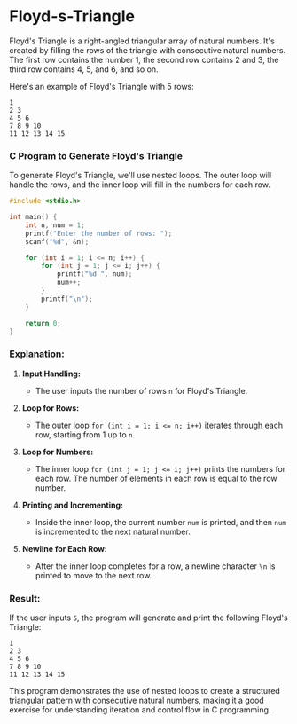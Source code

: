 # Floyd-s-Triangle
Floyd's Triangle is a right-angled triangular array of natural numbers. It's created by filling the rows of the triangle with consecutive natural numbers. The first row contains the number 1, the second row contains 2 and 3, the third row contains 4, 5, and 6, and so on.

Here's an example of Floyd's Triangle with 5 rows:

```
1
2 3
4 5 6
7 8 9 10
11 12 13 14 15
```

### C Program to Generate Floyd's Triangle

To generate Floyd's Triangle, we'll use nested loops. The outer loop will handle the rows, and the inner loop will fill in the numbers for each row.

```c
#include <stdio.h>

int main() {
    int n, num = 1;
    printf("Enter the number of rows: ");
    scanf("%d", &n);

    for (int i = 1; i <= n; i++) {
        for (int j = 1; j <= i; j++) {
            printf("%d ", num);
            num++;
        }
        printf("\n");
    }

    return 0;
}
```

### Explanation:

1. **Input Handling:**
   - The user inputs the number of rows `n` for Floyd's Triangle.

2. **Loop for Rows:**
   - The outer loop `for (int i = 1; i <= n; i++)` iterates through each row, starting from 1 up to `n`.

3. **Loop for Numbers:**
   - The inner loop `for (int j = 1; j <= i; j++)` prints the numbers for each row. The number of elements in each row is equal to the row number.

4. **Printing and Incrementing:**
   - Inside the inner loop, the current number `num` is printed, and then `num` is incremented to the next natural number.

5. **Newline for Each Row:**
   - After the inner loop completes for a row, a newline character `\n` is printed to move to the next row.

### Result:

If the user inputs `5`, the program will generate and print the following Floyd's Triangle:

```
1
2 3
4 5 6
7 8 9 10
11 12 13 14 15
```

This program demonstrates the use of nested loops to create a structured triangular pattern with consecutive natural numbers, making it a good exercise for understanding iteration and control flow in C programming.
